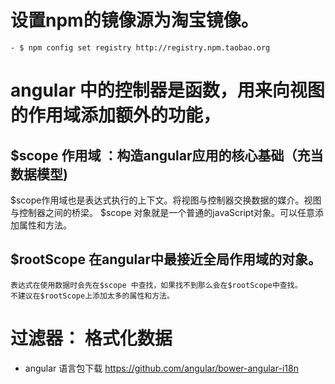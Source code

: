 
#  设置npm的镜像源为淘宝镜像。   
    - $ npm config set registry http://registry.npm.taobao.org


#  angular 中的控制器是函数，用来向视图的作用域添加额外的功能，

## $scope 作用域 ：构造angular应用的核心基础（充当数据模型)
 $scope作用域也是表达式执行的上下文。将视图与控制器交换数据的媒介。视图与控制器之间的桥梁。
 $scope 对象就是一个普通的javaScript对象。可以任意添加属性和方法。

## $rootScope 在angular中最接近全局作用域的对象。
    表达式在使用数据时会先在$scope 中查找，如果找不到那么会在$rootScope中查找。
    不建议在$rootScope上添加太多的属性和方法。


# 过滤器：  格式化数据

-  angular 语言包下载 https://github.com/angular/bower-angular-i18n




